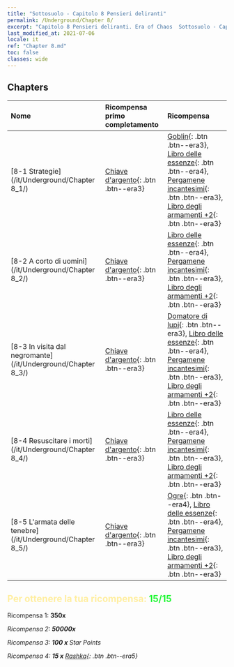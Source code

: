 ```yaml
---
title: "Sottosuolo - Capitolo 8 Pensieri deliranti"
permalink: /Underground/Chapter 8/
excerpt: "Capitolo 8 Pensieri deliranti. Era of Chaos  Sottosuolo - Capitolo 8. Pensieri deliranti"
last_modified_at: 2021-07-06
locale: it
ref: "Chapter 8.md"
toc: false
classes: wide
---
```


## Chapters

  | Nome |  Ricompensa primo completamento | Ricompensa |
  |:------------|:------------|:------------| 
  | [8-1 Strategie](/it/Underground/Chapter 8_1/) | [Chiave d'argento](/ItemsIT/con_693/){: .btn .btn--era3} | [Goblin](/ItemsIT/unt_217/){: .btn .btn--era3}, [Libro delle essenze](/ItemsIT/mat_39/){: .btn .btn--era4}, [Pergamene incantesimi](/ItemsIT/con_694/){: .btn .btn--era3}, [Libro degli armamenti +2](/ItemsIT/mat_32/){: .btn .btn--era3} |
  | [8-2 A corto di uomini](/it/Underground/Chapter 8_2/) | [Chiave d'argento](/ItemsIT/con_693/){: .btn .btn--era3} | [Libro delle essenze](/ItemsIT/mat_39/){: .btn .btn--era4}, [Pergamene incantesimi](/ItemsIT/con_694/){: .btn .btn--era3}, [Libro degli armamenti +2](/ItemsIT/mat_32/){: .btn .btn--era3} |
  | [8-3 In visita dal negromante](/it/Underground/Chapter 8_3/) | [Chiave d'argento](/ItemsIT/con_693/){: .btn .btn--era3} | [Domatore di lupi](/ItemsIT/unt_218/){: .btn .btn--era3}, [Libro delle essenze](/ItemsIT/mat_39/){: .btn .btn--era4}, [Pergamene incantesimi](/ItemsIT/con_694/){: .btn .btn--era3}, [Libro degli armamenti +2](/ItemsIT/mat_32/){: .btn .btn--era3} |
  | [8-4 Resuscitare i morti](/it/Underground/Chapter 8_4/) | [Chiave d'argento](/ItemsIT/con_693/){: .btn .btn--era3} | [Libro delle essenze](/ItemsIT/mat_39/){: .btn .btn--era4}, [Pergamene incantesimi](/ItemsIT/con_694/){: .btn .btn--era3}, [Libro degli armamenti +2](/ItemsIT/mat_32/){: .btn .btn--era3} |
  | [8-5 L'armata delle tenebre](/it/Underground/Chapter 8_5/) | [Chiave d'argento](/ItemsIT/con_693/){: .btn .btn--era3} | [Ogre](/ItemsIT/unt_220/){: .btn .btn--era4}, [Libro delle essenze](/ItemsIT/mat_39/){: .btn .btn--era4}, [Pergamene incantesimi](/ItemsIT/con_694/){: .btn .btn--era3}, [Libro degli armamenti +2](/ItemsIT/mat_32/){: .btn .btn--era3} |


## <span style="color: #ffeea0">Per ottenere la tua ricompensa: </span><span style="color: #27f73a">15/15</span>

 Ricompensa 1:  **350x** <i class="fas fa-gem"/>

 Ricompensa 2:  **50000x** <i class="fas fa-coins"/>

 Ricompensa 3: **100 x** Star Points

 Ricompensa 4: **15 x** [Rashka](/ItemsIT/her_384/){: .btn .btn--era5}

